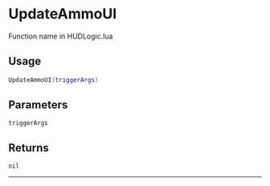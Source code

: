 # UpdateAmmoUI
Function name in HUDLogic.lua
## Usage
```lua
UpdateAmmoUI(triggerArgs)
```
## Parameters
`triggerArgs`
## Returns
`nil`

---